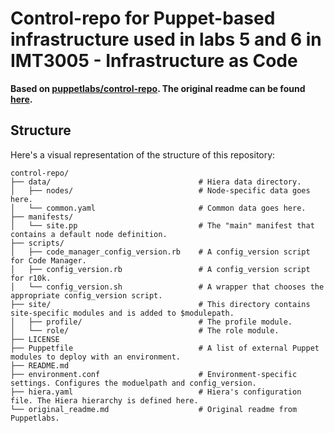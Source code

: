 # Control-repo for Puppet-based infrastructure used in labs 5 and 6 in IMT3005 - Infrastructure as Code

**Based on [puppetlabs/control-repo](https://github.com/puppetlabs/control-repo). The original readme can be found [here](./original_readme.md).**

## Structure

Here's a visual representation of the structure of this repository:

```
control-repo/
├── data/                                 # Hiera data directory.
│   ├── nodes/                            # Node-specific data goes here.
│   └── common.yaml                       # Common data goes here.
├── manifests/
│   └── site.pp                           # The "main" manifest that contains a default node definition.
├── scripts/
│   ├── code_manager_config_version.rb    # A config_version script for Code Manager.
│   ├── config_version.rb                 # A config_version script for r10k.
│   └── config_version.sh                 # A wrapper that chooses the appropriate config_version script.
├── site/                                 # This directory contains site-specific modules and is added to $modulepath.
│   ├── profile/                          # The profile module.
│   └── role/                             # The role module.
├── LICENSE
├── Puppetfile                            # A list of external Puppet modules to deploy with an environment.
├── README.md
├── environment.conf                      # Environment-specific settings. Configures the moduelpath and config_version.
├── hiera.yaml                            # Hiera's configuration file. The Hiera hierarchy is defined here.
└── original_readme.md                    # Original readme from Puppetlabs.
```
